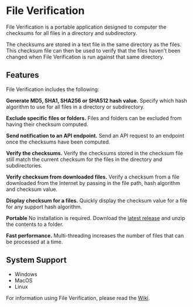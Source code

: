 # File Verification

File Verification is a portable application designed to computer the checksums for all files in a directory and subdirectory.

The checksums are stored in a text file in the same directory as the files. This checksum file can then be used to verify that the files haven't been changed when File Verification is run against that same directory.

## Features

File Verification includes the following:

**Generate MD5, SHA1, SHA256 or SHA512 hash value.** Specify which hash algorithm to use for all files in a directory or subdirectory.

**Exclude specific files or folders.** Files and folders can be excluded from having their checksum computed.

**Send notification to an API endpoint.** Send an API request to an endpoint once the checksums have been computed.

**Verify the checksums.** Verify the checksums stored in the checksum file still match the current checksum for the files in the directory and subdirectories.

**Verify checksum from downloaded files.** Verify a checksum from a file downloaded from the Internet by passing in the file path, hash algorithm and checksum value.

**Display checksum for a files.** Quickly display the checksum value for a file for any support hash algorithm.

**Portable** No installation is required. Download the [latest release](https://github.com/TechieGuy12/FileVerification/releases/latest) and unzip the contents to a folder.

**Fast performance.** Multi-threading increases the number of files that can be processed at a time.

## System Support

- Windows
- MacOS
- Linux

For information using File Verification, please read the [Wiki](https://github.com/TechieGuy12/FileVerification/wiki).
